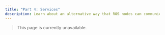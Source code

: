 ```yaml
---  
title: "Part 4: Services"  
description: Learn about an alternative way that ROS nodes can communicate across a ROS network, and the situations where this might be useful.
---
```


> This page is currently unavailable.